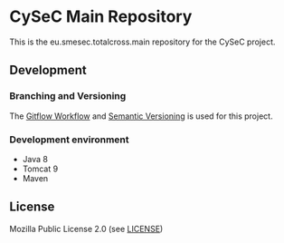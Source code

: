 # CySeC Main Repository

This is the eu.smesec.totalcross.main repository for the CySeC project.


## Development

### Branching and Versioning
The [Gitflow Workflow](https://www.atlassian.com/git/tutorials/comparing-workflows/gitflow-workflow)
and [Semantic Versioning](https://semver.org) is used for this project.

### Development environment
* Java 8
* Tomcat 9
* Maven

## License
Mozilla Public License 2.0 (see [LICENSE](LICENSE))
